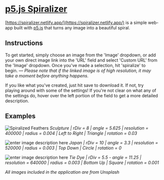 ﻿# [p5.js Spiralizer](https://spiralizer.netlify.app/)
[https://spiralizer.netlify.app/](https://spiralizer.netlify.app/) is a simple web-app built with [p5.js](https://p5js.org/) that turns any image into a beautiful spiral.
## Instructions

To get started, simply choose an image from the 'Image' dropdown, or add your own direct image link into the 'URL' field and select 'Custom URL' from the 'Image' dropdown. Once you've made a selection, hit 'spiralize' to begin. 
— *Please note that if the linked image is of high resolution, it may take a moment before anything happens.*

If you like what you've created, just hit save to download it. If not, try playing around with some of the settings! 
If you're not clear on what any of the settings do, hover over the left portion of the field to get a more detailed description. 

## Examples
![Spiralized Feathers](https://i.imgur.com/yryD39V.jpg)
*Sculpture | rDiv = 8 | angle = 5.625 | resolution = 400000 | radius = 0.004 | Left to Right | Triangle | rotation = 0.03*

![enter image description here](https://i.imgur.com/H0SexW3.jpg)
*Japan | rDiv = 10 | angle = 3.3 | resolution = 520000 | radius = 0.003 | Top Down | Circle | rotation = 0*

![enter image description here](https://i.imgur.com/XuDsGpQ.jpg)
*Tie Dye | rDiv = 5.5 - angle = 11.25 | resolution = 640000 | radius = 0.003 | Bottom Up | Square | rotation = 0.001*

*All images included in the application are from Unsplash*
